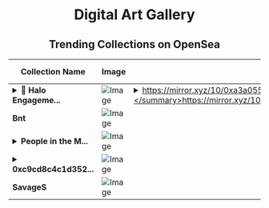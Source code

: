 <div align="center">

# Digital Art Gallery

## Trending Collections on OpenSea

| Collection Name                       | Image                                                                                     | Description                       | OpenSea Link                                                                                          |
|---------------------------------------|-------------------------------------------------------------------------------------------|-----------------------------------|--------------------------------------------------------------------------------------------------------|
| **<details><summary>💬 Halo Engageme...</summary>💬 Halo Engagement Campaign: Earn XP for Valuable Comments!</details>** | ![Image](https://i.seadn.io/s/raw/files/00680d74def3cfb072eaba5ada9822d7.png?w=500&auto=format?w=200&auto=format) | <details><summary>https://mirror.xyz/10/0xa3a055...</summary>https://mirror.xyz/10/0xa3a0556a027403e2eceaea9d83c2296dd7ad7b46</details> | <details><summary>Link</summary>[💬 Halo Engagement Campaign: Earn XP for Valuable Comments!](https://opensea.io/collection/halo-engagement-campaign-earn-xp-for-valuable-comm)</details> |
| **Bnt** | ![Image](https://i.seadn.io/s/raw/files/741cf71a2f412d87f325d4b2bc060fc8.gif?w=500&auto=format?w=200&auto=format) |  | <details><summary>Link</summary>[Bnt](https://opensea.io/collection/bnt-14)</details> |
| **<details><summary>People in the M...</summary>People in the Maze</details>** | ![Image](https://i.seadn.io/s/raw/files/c88ec5ca06e091ac3e9e5ae341084e1d.png?w=500&auto=format?w=200&auto=format) |  | <details><summary>Link</summary>[People in the Maze](https://opensea.io/collection/people-in-the-maze)</details> |
| **<details><summary>0xc9cd8c4c1d352...</summary>0xc9cd8c4c1d3526503b7d3dd74bbee50ca27b79d3</details>** | ![Image](https://i.seadn.io/s/raw/files/ffa42be2a6adc8a9ebaef889b9a855ad.webp?w=500&auto=format?w=200&auto=format) |  | <details><summary>Link</summary>[0xc9cd8c4c1d3526503b7d3dd74bbee50ca27b79d3](https://opensea.io/collection/0xc9cd8c4c1d3526503b7d3dd74bbee50ca27b79d3)</details> |
| **SavageS** | ![Image](https://i.seadn.io/s/raw/files/d292c6bbe8198c607a4f6934b5251d7b.gif?w=500&auto=format?w=200&auto=format) |  | <details><summary>Link</summary>[SavageS](https://opensea.io/collection/savages-56)</details> |

</div>